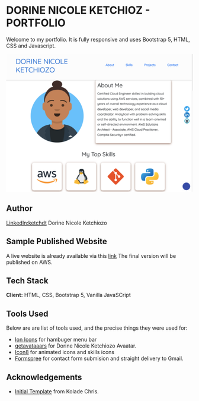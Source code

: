 # DORINE NICOLE KETCHIOZ - PORTFOLIO

Welcome to my portfolio. It is fully responsive and uses Bootstrap 5, HTML, CSS and Javascript.

![Ketchdn](./assets/images/2022portfolio.png)

## Author

[LinkedIn:ketchdt](linkedin.com/in/ketchdt) Dorine Nicole Ketchiozo

## Sample Published Website

A live website is already available via this [link](https://ketchdn.netlify.app/)
The final version will be published on AWS.

## Tech Stack

**Client:** HTML, CSS, Bootstrap 5, Vanilla JavaSCript 

## Tools Used

Below are are list of tools used, and the precise things they were used for:

- [Ion Icons](https://ionic.io/ionicons) for hambuger menu bar
- [getavataaars](https://getavataaars.com/) for Dorine Nicole Ketchiozo Avaatar.
- [Icon8](https://icons8.com/) for animated icons and skills icons
- [Formspree](https://formspree.io/) for contact form submision and straight delivery to Gmail.

## Acknowledgements

- [Initial Template](https://github.com/Ksound22/developer-portfolio) from Kolade Chris.


